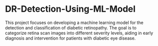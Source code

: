 # DR-Detection-Using-ML-Model
This project focuses on developing a machine learning model for the detection and classification of diabetic retinopathy. The goal is to categorize retina scan images into different severity levels, aiding in early diagnosis and intervention for patients with diabetic eye disease.
